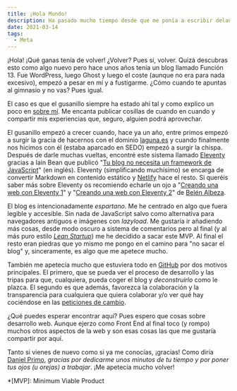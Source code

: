 ```yaml
---
title: ¡Hola Mundo!
description: Ha pasado mucho tiempo desde que me ponía a escribir delante de un teclado.
date: 2021-03-14
tags:
  - Meta
---
```


¡Hola! ¡Qué ganas tenía de volver! ¿Volver? Pues sí, volver. Quizá descubras esto como algo nuevo pero hace unos años tenía un blog llamado Función 13. Fue WordPress, luego Ghost y luego el coste (aunque no era para nada excesivo), empezó a pesar en mí y a fustigarme.
¿Cómo cuando te apuntas al gimnasio y no vas? Pues igual.

El caso es que el gusanillo siempre ha estado ahí tal y como explico un poco en [sobre mí](/sobre-mi). Me encanta publicar cosillas de cuando en cuando y compartir mis experiencias que, seguro, alguien podrá aprovechar.

El gusanillo empezó a crecer cuando, hace ya un año, entre primos empezó a surgir la gracia de hacernos con el dominio [laguna.es](https://laguna.es/) y cuando finalmente nos hicimos con él (estaba aparcado en SEDO) empezó a surgir la chispa.
Después de darle muchas vueltas, encontré este sistema llamado [Eleventy](https://www.11ty.dev/) gracias a Iain Bean que publicó "[Tu blog no necesita un framework de JavaScript](https://iainbean.com/posts/2020/your-blog-doesnt-need-a-javascript-framework/)" (en inglés). Eleventy (simplificando muchísimo) se encarga de convertir Markdown en contenido estático y [Netlify](https://www.netlify.com/) hace el resto. Si queréis saber más sobre Eleventy os recomiendo echarle un ojo a "[Creando una web con Eleventy 1](https://www.twitch.tv/videos/902195537)" y "[Creando una web con Eleventy 2](https://www.twitch.tv/videos/911253856)" de [Belén Albeza](https://www.belenalbeza.com/).

El blog es intencionadamente _espartano_. Me he centrado en algo que fuera legible y accesible. Sin nada de JavaScript salvo como alternativa para navegadores antiguos e imágenes con _lazyload_.
Me gustaría ir añadiendo más cosas, desde modo oscuro a sistema de comentarios pero al final (y al más puro estilo _[Lean Startup](http://theleanstartup.com/principles)_) me he decidido a sacar este MVP. Al final el resto eran piedras que yo mismo me pongo en el camino para "no sacar el blog" y, sinceramente, es algo que me apetece mucho.

También me apetecía mucho que estuviera todo en [GitHub](https://github.com/LagunasPris/antonio-laguna) por dos motivos principales. El primero, que se pueda ver el proceso de desarrollo y las tripas para que, cualquiera, pueda coger el blog y _deconstruirlo_ como le plazca.
El segundo es que además, favorezca la colaboración y la transparencia para cualquiera que quiera colaborar y/o ver qué hay cociéndose en las [peticiones de cambio](https://github.com/LagunasPris/antonio-laguna/pulls).

¿Qué puedes esperar encontrar aquí? Pues espero que cosas sobre desarrollo web. Aunque ejerzo como Front End al final toco (y rompo) muchos otros aspectos de la web y son esas cosas las que me gustaría compartir por aquí.

Tanto si vienes de nuevo como si ya me conocías, ¡gracias! Como diría [Daniel Primo](https://www.danielprimo.io/), _gracias por dedicarme unos minutos de tu tiempo y por poner tus ojos (u orejas) a trabajar_. ¡Me apetecía mucho volver!

*[MVP]: Minimum Viable Product
